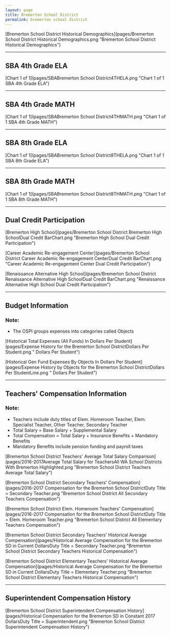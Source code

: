 ```yaml
---
layout: page
title: Bremerton School District
permalink: bremerton school district
---
```



[Bremerton School District Historical Demographics](pages/Bremerton School District Historical Demographics.png "Bremerton School District Historical Demographics")

___

## SBA 4th Grade ELA

[Chart 1 of 1](pages/SBABremerton School District4THELA.png "Chart 1 of 1 SBA 4th Grade ELA")


___

## SBA 4th Grade MATH

[Chart 1 of 1](pages/SBABremerton School District4THMATH.png "Chart 1 of 1 SBA 4th Grade MATH")


___

## SBA 8th Grade ELA

[Chart 1 of 1](pages/SBABremerton School District8THELA.png "Chart 1 of 1 SBA 8th Grade ELA")


___

## SBA 8th Grade MATH

[Chart 1 of 1](pages/SBABremerton School District8THMATH.png "Chart 1 of 1 SBA 8th Grade MATH")


___

## Dual Credit Participation

[Bremerton High School](pages/Bremerton School District Bremerton High SchoolDual Credit BarChart.png "Bremerton High School Dual Credit Participation")

[Career   Academic Re-engagement Center](pages/Bremerton School District Career   Academic Re-engagement CenterDual Credit BarChart.png "Career   Academic Re-engagement Center Dual Credit Participation")

[Renaissance Alternative High School](pages/Bremerton School District Renaissance Alternative High SchoolDual Credit BarChart.png "Renaissance Alternative High School Dual Credit Participation")


___

## Budget Information
### Note:
- The OSPI groups expenses into categories called Objects

[Historical Total Expenses (All Funds) In Dollars Per Student](pages/Expense History for the Bremerton School DistrictDollars Per Student.png " Dollars Per Student")

[Historical Gen Fund Expenses By Objects In Dollars Per Student](pages/Expense History by Objects for the Bremerton School DistrictDollars Per StudentLine.png " Dollars Per Student")


___

## Teachers' Compensation Information
### Note:
- Teachers include duty titles of Elem. Homeroom Teacher, Elem. Specialist Teacher, Other Teacher, Secondary Teacher
- Total Salary = Base Salary + Supplemental Salary
- Total Compensation = Total Salary + Insurance Benefits + Mandatory Benefits
- Mandatory Benefits include pension funding and payroll taxes

[Bremerton School District Teachers' Average Total Salary Comparison](pages/2016-2017Average Total Salary for TeachersAll WA School Districts With Bremerton Highlighted.png "Bremerton School District Teachers Average Total Salary")

[Bremerton School District Secondary Teachers' Compensation](pages/2016-2017 Compensation for the Bremerton School DistrictDuty Title = Secondary Teacher.png "Bremerton School District All Secondary Teachers Compensation")

[Bremerton School District Elem. Homeroom Teachers' Compensation](pages/2016-2017 Compensation for the Bremerton School DistrictDuty Title = Elem. Homeroom Teacher.png "Bremerton School District All Elementary Teachers Compensation")

[Bremerton School District Secondary Teachers' Historical Average Compensation](pages/Historical Average Compensation for the Bremerton SD in Current DollarsDuty Title = Secondary Teacher.png "Bremerton School District Secondary Teachers Historical Compensation")

[Bremerton School District Elementary Teachers' Historical Average Compensation](pages/Historical Average Compensation for the Bremerton SD in Current DollarsDuty Title = Elementary Teacher.png "Bremerton School District Elementary Teachers Historical Compensation")


___

## Superintendent Compensation History

[Bremerton School District Superintendent Compensation History](pages/Historical Compensation for the Bremerton SD in Constant 2017 DollarsDuty Title = Superintendent.png "Bremerton School District Superintendent Compensation History")

